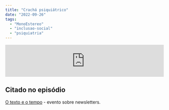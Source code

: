 ```yaml
---
title: "Crachá psiquiátrico"
date: "2022-09-26"
tags: 
  - "MonoEstereo"
  - "inclusao-social"
  - "psiquiatria"
---
```


<iframe src="https://anchor.fm/MonoEstéreo/embed/episodes/Crach-psiquitrico-e1od0fe" height="102px" width="100%" frameborder="0" scrolling="no"></iframe>

## Citado no episódio

[O texto e o tempo](https://otextoeotempo.substack.com/p/programacao) - evento sobre newsletters.
